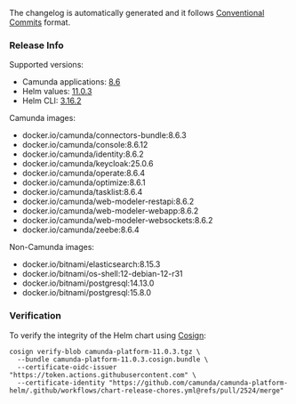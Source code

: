 The changelog is automatically generated and it follows [Conventional Commits](https://www.conventionalcommits.org/en/v1.0.0/) format.
<!-- generated by git-cliff -->
### Release Info

Supported versions:

- Camunda applications: [8.6](https://github.com/camunda/camunda-platform/releases?q=tag%3A8.6&expanded=true)
- Helm values: [11.0.3](https://artifacthub.io/packages/helm/camunda/camunda-platform/11.0.3#parameters)
- Helm CLI: [3.16.2](https://github.com/helm/helm/releases/tag/v3.16.2)

Camunda images:

- docker.io/camunda/connectors-bundle:8.6.3
- docker.io/camunda/console:8.6.12
- docker.io/camunda/identity:8.6.2
- docker.io/camunda/keycloak:25.0.6
- docker.io/camunda/operate:8.6.4
- docker.io/camunda/optimize:8.6.1
- docker.io/camunda/tasklist:8.6.4
- docker.io/camunda/web-modeler-restapi:8.6.2
- docker.io/camunda/web-modeler-webapp:8.6.2
- docker.io/camunda/web-modeler-websockets:8.6.2
- docker.io/camunda/zeebe:8.6.4

Non-Camunda images:

- docker.io/bitnami/elasticsearch:8.15.3
- docker.io/bitnami/os-shell:12-debian-12-r31
- docker.io/bitnami/postgresql:14.13.0
- docker.io/bitnami/postgresql:15.8.0

### Verification

To verify the integrity of the Helm chart using [Cosign](https://docs.sigstore.dev/signing/quickstart/):

```shell
cosign verify-blob camunda-platform-11.0.3.tgz \
  --bundle camunda-platform-11.0.3.cosign.bundle \
  --certificate-oidc-issuer "https://token.actions.githubusercontent.com" \
  --certificate-identity "https://github.com/camunda/camunda-platform-helm/.github/workflows/chart-release-chores.yml@refs/pull/2524/merge"
```

